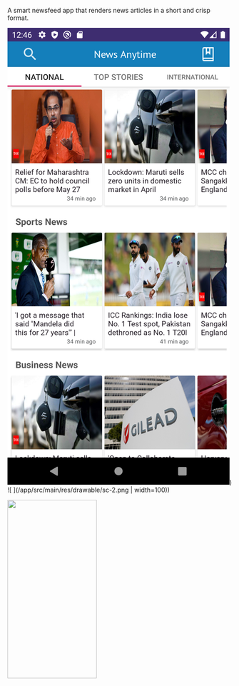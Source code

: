 A smart newsfeed app that renders news articles in a short and crisp format.

![ ](/app/src/main/res/drawable/sc-1.png)) ![ ](/app/src/main/res/drawable/sc-2.png | width=100))

<img src="https://camo.githubusercontent.com/..." data-canonical-src="/app/src/main/res/drawable/sc-1.png" width="200" height="400" />
